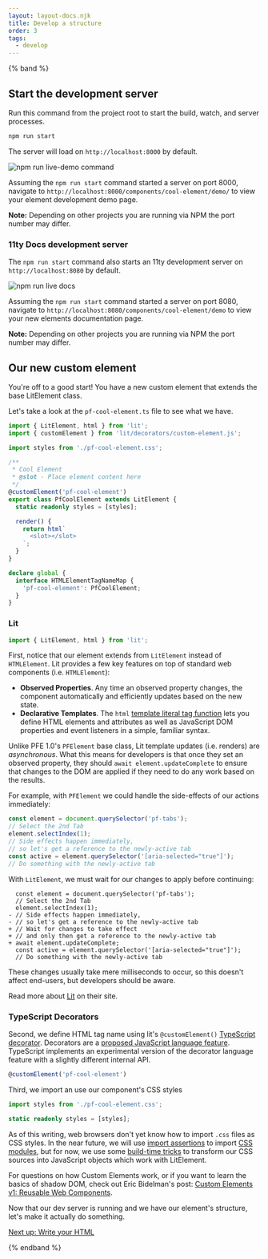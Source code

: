 ```yaml
---
layout: layout-docs.njk
title: Develop a structure
order: 3
tags:
  - develop
---
```


<style>
  img {
    max-width: 100%;
  }
</style>

{% band %}

## Start the development server

Run this command from the project root to start the build, watch, and server processes.
```bash
npm run start
```

The server will load on `http://localhost:8000` by default.

![npm run live-demo command](/images/develop/localhost-dev-server.png)

Assuming the `npm run start` command started a server on port 8000, navigate to `http://localhost:8000/components/cool-element/demo/` to view your element development demo page.

**Note:** Depending on other projects you are running via NPM the port number may differ.


### 11ty Docs development server

The `npm run start` command also starts an 11ty development server on `http://localhost:8080` by default.

![npm run live docs](/images/develop/localhost-docs-server.png)

Assuming the `npm run start` command started a server on port 8080, navigate to `http://localhost:8080/components/cool-element/demo` to view your new elements documentation page.

**Note:** Depending on other projects you are running via NPM the port number may differ.

## Our new custom element

You're off to a good start! You have a new custom element that extends the base LitElement class.

Let's take a look at the `pf-cool-element.ts` file to see what we have.

```ts
import { LitElement, html } from 'lit';
import { customElement } from 'lit/decorators/custom-element.js';

import styles from './pf-cool-element.css';

/**
 * Cool Element
 * @slot - Place element content here
 */
@customElement('pf-cool-element')
export class PfCoolElement extends LitElement {
  static readonly styles = [styles];

  render() {
    return html`
      <slot></slot>
    `;
  }
}

declare global {
  interface HTMLElementTagNameMap {
    'pf-cool-element': PfCoolElement;
  }
}
```

### Lit

```ts
import { LitElement, html } from 'lit';
```

First, notice that our element extends from `LitElement` instead of `HTMLElement`. Lit provides a few key features on top of standard web components (i.e. `HTMLElement`):

- **Observed Properties**. Any time an observed property changes, the component automatically and efficiently updates based on the new state.
- **Declarative Templates**. The `html` [template literal tag function](https://developer.mozilla.org/en-US/docs/Web/JavaScript/Reference/Template_literals#tagged_templates) lets you define HTML elements and attributes as well as JavaScript DOM properties and event listeners in a simple, familiar syntax.

Unlike PFE 1.0's `PFElement` base class, Lit template updates (i.e. renders) are _asynchronous_. What this means for developers is that once they set an observed property, they should `await element.updateComplete` to ensure that changes to the DOM are applied if they need to do any work based on the results.

For example, with `PFElement` we could handle the side-effects of our actions immediately:

```js
const element = document.querySelector('pf-tabs');
// Select the 2nd Tab
element.selectIndex(1);
// Side effects happen immediately,
// so let's get a reference to the newly-active tab
const active = element.querySelector('[aria-selected="true"]');
// Do something with the newly-active tab
```

With `LitElement`, we must wait for our changes to apply before continuing:

```diff-js
  const element = document.querySelector('pf-tabs');
  // Select the 2nd Tab
  element.selectIndex(1);
- // Side effects happen immediately,
- // so let's get a reference to the newly-active tab
+ // Wait for changes to take effect
+ // and only then get a reference to the newly-active tab
+ await element.updateComplete;
  const active = element.querySelector('[aria-selected="true"]');
  // Do something with the newly-active tab
```

These changes usually take mere milliseconds to occur, so this doesn't affect end-users, but developers should be aware.

Read more about [Lit](https://lit.dev) on their site. 

### TypeScript Decorators

Second, we define HTML tag name using lit's `@customElement()` [TypeScript decorator](https://www.typescriptlang.org/docs/handbook/decorators.html).
Decorators are a [proposed JavaScript language feature](https://github.com/tc39/proposal-decorators).
TypeScript implements an experimental version of the decorator language feature with a slightly different internal API.

```ts
@customElement('pf-cool-element')
```

Third, we import an use our component's CSS styles

```ts
import styles from './pf-cool-element.css';
```

```ts
static readonly styles = [styles];
```

As of this writing, web browsers don't yet know how to import `.css` files as 
CSS styles. In the near future, we will use
[import assertions](https://github.com/tc39/proposal-import-assertions) to import [CSS modules](https://github.com/WICG/webcomponents/blob/gh-pages/proposals/css-modules-v1-explainer.md),
but for now, we use some [build-time tricks](https://npm.im/esbuild-plugin-lit-css) to transform our CSS sources into 
JavaScript objects which work with LitElement.

<div class="callout">
For questions on how Custom Elements work, or if you want to learn the basics of shadow DOM, check out Eric Bidelman's post: <a href="https://developers.google.com/web/fundamentals/web-components/customelements">Custom Elements v1: Reusable Web Components</a>.
</div>

Now that our dev server is running and we have our element's structure, let's make it actually do something.

<a class="cta" href="../html">Next up: Write your HTML</a>

{% endband %}
